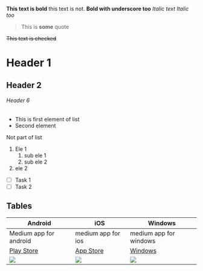 **This text is bold** this text is not. __Bold with underscore too__   *Italic text*  _Italic too_

>This is **some** quote

~~This text is checked~~

# Header 1
## Header 2

###### Header 6

- This is first element of list
- Second element 

Not part of list

1. Ele 1
   1. sub ele 1
   2. sub ele 2
3. ele 2

+ [ ] Task 1
+ [ ] Task 2

## Tables

Android | iOS | Windows
--------|------- | ---------
Medium app for android | medium app for ios | medium app for windows
[Play Store](https://play.google.com/store/games?pli=1) | [App Store](https://www.apple.com/in/app-store/) | [Windows]()
![](https://upload.wikimedia.org/wikipedia/commons/thumb/d/d7/Android_robot.svg/872px-Android_robot.svg.png) | ![](https://upload.wikimedia.org/wikipedia/commons/thumb/c/ca/IOS_logo.svg/1024px-IOS_logo.svg.png) | ![](https://upload.wikimedia.org/wikipedia/commons/thumb/5/5f/Windows_logo_-_2012.svg/1024px-Windows_logo_-_2012.svg.png)

